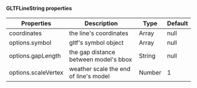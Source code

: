 #### GLTFLineString properties

| Properties   | Description              | Type    | Default          |
| ------ | ----------------- | ------- | --------------- |
| coordinates | the line's coordinates | Array<Coordinate> | null           |
| options.symbol | gltf's symbol object | Array | null           |
| options.gapLength | the gap distance between model's bbox | String | null           |
| options.scaleVertex  | weather scale the end of line's model     | Number  | 1             |

